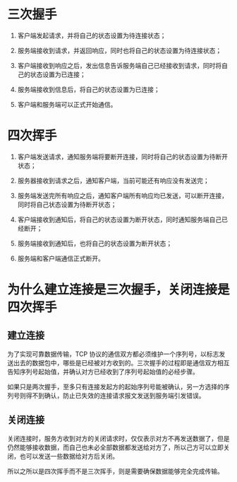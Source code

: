 # 三次握手

1. 客户端发起请求，并将自己的状态设置为待连接状态；

2. 服务端接收到请求，并返回响应，同时也将自己的状态设置为待连接状态；

3. 客户端接收到响应之后，发出信息告诉服务端自己已经接收到请求，同时将自己的状态设置为已连接；

4. 服务端接收到信息后，将自己的状态设置为已连接；

5. 客户端和服务端可以正式开始通信。


# 四次挥手

1. 客户端发送请求，通知服务端将要断开连接，同时将自己的状态设置为待断开状态；

2. 服务器接收到请求之后，通知客户端，当前可能还有响应没有发送完；

3. 服务端发送完所有响应之后，通知客户端所有响应均已发送，可以断开连接，同时将自己状态设置为待断开状态；

4. 客户端接收到通知后，将自己的状态设置为断开状态，同时通知服务端自己已经断开；

5. 服务端接收到通知后，也将自己的状态设置为断开状态；

6. 服务端和客户端通信正式断开。



# 为什么建立连接是三次握手，关闭连接是四次挥手

## 建立连接

为了实现可靠数据传输，TCP 协议的通信双方都必须维护一个序列号，以标志发送出去的数据包中，哪些是已经被对方收到的。三次握手的过程即是通信双方相互告知序列号起始值，并确认对方已经收到了序列号起始值的必经步骤。

如果只是两次握手，至多只有连接发起方的起始序列号能被确认，另一方选择的序列号则得不到确认，防止已失效的连接请求报文发送到服务端引发错误。


## 关闭连接

关闭连接时，服务方收到对方的关闭请求时，仅仅表示对方不再发送数据了，但是仍然能够接收数据，而自己也未必全部数据都发送给对方了，所以己方可以立即关闭，也可以发送一些数据给对方后关闭。

所以之所以是四次挥手而不是三次挥手，则是需要确保数据能够完全完成传输。